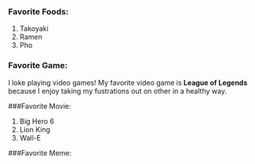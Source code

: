 ### Favorite Foods:
1. Takoyaki
2. Ramen
3. Pho

### Favorite Game:
I loke playing video games!  My favorite video game is **League of Legends** because I enjoy taking my fustrations out on other
in a healthy way.

###Favorite Movie:
1.  Big Hero 6
2.  Lion King
3.  Wall-E

###Favorite Meme:
